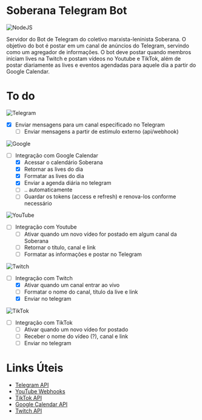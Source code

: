# Soberana Telegram Bot
![NodeJS](https://img.shields.io/badge/node.js-6DA55F?style=for-the-badge&logo=node.js&logoColor=white)

Servidor do Bot de Telegram do coletivo marxista-leninista Soberana.
O objetivo do bot é postar em um canal de anúncios do Telegram, servindo como um agregador
de informações. O bot deve postar quando membros iniciam lives na Twitch e postam vídeos no Youtube e TikTok,
além de postar diariamente as lives e eventos agendadas para aquele dia a partir do Google Calendar.

# To do
![Telegram](https://img.shields.io/badge/Telegram-2CA5E0?style=for-the-badge&logo=telegram&logoColor=white)
- [x] Enviar mensagens para um canal especificado no Telegram
  - [ ] Enviar mensagens a partir de estímulo externo (api/webhook)

![Google](https://img.shields.io/badge/google-4285F4?style=for-the-badge&logo=google&logoColor=white)
- [ ] Integração com Google Calendar
  - [x] Acessar o calendário Soberana
  - [x] Retornar as lives do dia
  - [x] Formatar as lives do dia
  - [x] Enviar a agenda diária no telegram
  - [ ] .. automaticamente
  - [ ] Guardar os tokens (access e refresh) e renova-los conforme necessário

![YouTube](https://img.shields.io/badge/YouTube-%23FF0000.svg?style=for-the-badge&logo=YouTube&logoColor=white)
- [ ] Integração com Youtube
  - [ ] Ativar quando um novo vídeo for postado em algum canal da Soberana
  - [ ] Retornar o título, canal e link
  - [ ] Formatar as informações e postar no Telegram

![Twitch](https://img.shields.io/badge/Twitch-%239146FF.svg?style=for-the-badge&logo=Twitch&logoColor=white)
- [ ] Integração com Twitch
  - [x] Ativar quando um canal entrar ao vivo
  - [ ] Formatar o nome do canal, título da live e link
  - [x] Enviar no telegram

![TikTok](https://img.shields.io/badge/TikTok-%23000000.svg?style=for-the-badge&logo=TikTok&logoColor=white)
- [ ] Integração com TikTok
  - [ ] Ativar quando um novo vídeo for postado
  - [ ] Receber o nome do vídeo (?), canal e link
  - [ ] Enviar no telegram

# Links Úteis
- [Telegram API](https://core.telegram.org/bots)
- [YouTube Webhooks](https://developers.google.com/youtube/v3/guides/push_notifications)
- [TikTok API](https://developers.tiktok.com/doc)
- [Google Calendar API](https://developers.google.com/calendar/api/v3/reference)
- [Twitch API](https://dev.twitch.tv/docs/api)
